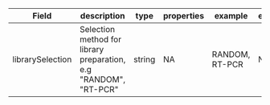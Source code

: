 |Field | description | type | properties | example | enum|
| ---| ---| ---| ---| ---| --- |
| librarySelection | Selection method for library preparation, e.g "RANDOM", "RT-PCR" | string | NA | RANDOM, RT-PCR | NA|
